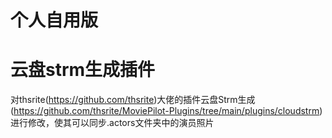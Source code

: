 # 个人自用版
# 云盘strm生成插件
对thsrite(https://github.com/thsrite)大佬的插件云盘Strm生成(https://github.com/thsrite/MoviePilot-Plugins/tree/main/plugins/cloudstrm)进行修改，使其可以同步.actors文件夹中的演员照片
